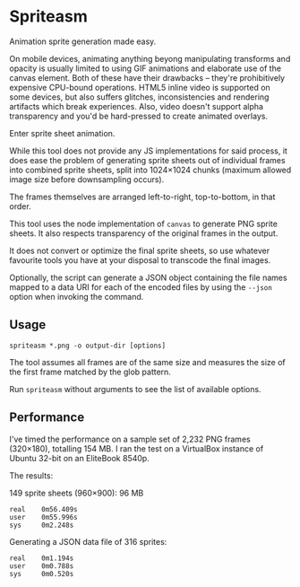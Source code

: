 Spriteasm
=========

Animation sprite generation made easy.

On mobile devices, animating anything beyong manipulating transforms and
opacity is usually limited to using GIF animations and elaborate use of
the canvas element. Both of these have their drawbacks – they're prohibitively
expensive CPU-bound operations. HTML5 inline video is supported on some devices,
but also suffers glitches, inconsistencies and rendering artifacts which break
experiences. Also, video doesn't support alpha transparency and you'd be
hard-pressed to create animated overlays.

Enter sprite sheet animation.

While this tool does not provide any JS implementations for said process, it
does ease the problem of generating sprite sheets out of individual frames into
combined sprite sheets, split into 1024×1024 chunks (maximum allowed image size
before downsampling occurs).

The frames themselves are arranged left-to-right, top-to-bottom, in that order.

This tool uses the node implementation of `canvas` to generate PNG sprite sheets.
It also respects transparency of the original frames in the output.

It does not convert or optimize the final sprite sheets, so use whatever favourite
tools you have at your disposal to transcode the final images.

Optionally, the script can generate a JSON object containing the file names mapped
to a data URI for each of the encoded files by using the `--json` option when
invoking the command.

Usage
-----

    spriteasm *.png -o output-dir [options]

The tool assumes all frames are of the same size and measures the size of the
first frame matched by the glob pattern.

Run `spriteasm` without arguments to see the list of available options.


Performance
-----------

I've timed the performance on a sample set of 2,232 PNG frames (320×180), totalling
154 MB. I ran the test on a VirtualBox instance of Ubuntu 32-bit on an
EliteBook 8540p.

The results:

149 sprite sheets (960×900): 96 MB

    real    0m56.409s
    user    0m55.996s
    sys     0m2.248s

Generating a JSON data file of 316 sprites:

    real    0m1.194s
    user    0m0.788s
    sys     0m0.520s